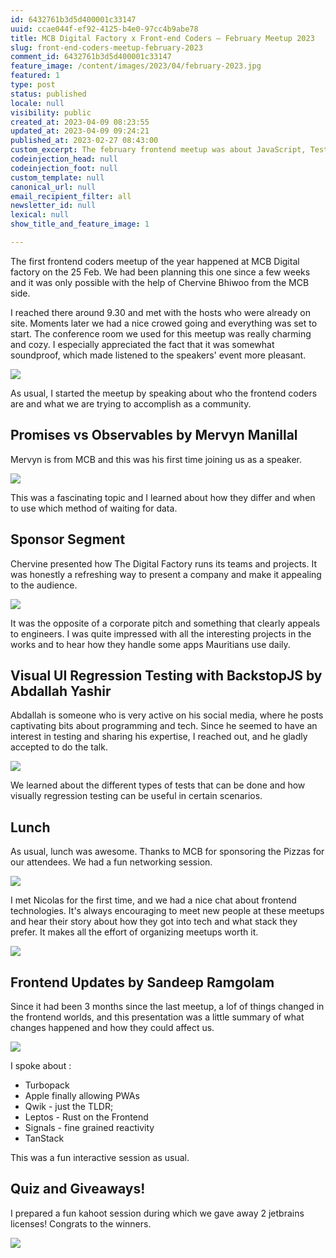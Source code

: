 ```yaml
---
id: 6432761b3d5d400001c33147
uuid: ccae044f-ef92-4125-b4e0-97cc4b9abe78
title: MCB Digital Factory x Front-end Coders – February Meetup 2023
slug: front-end-coders-meetup-february-2023
comment_id: 6432761b3d5d400001c33147
feature_image: /content/images/2023/04/february-2023.jpg
featured: 1
type: post
status: published
locale: null
visibility: public
created_at: 2023-04-09 08:23:55
updated_at: 2023-04-09 09:24:21
published_at: 2023-02-27 08:43:00
custom_excerpt: The february frontend meetup was about JavaScript, Testing and Frontend Updates
codeinjection_head: null
codeinjection_foot: null
custom_template: null
canonical_url: null
email_recipient_filter: all
newsletter_id: null
lexical: null
show_title_and_feature_image: 1

---
```


The first frontend coders meetup of the year happened at MCB Digital factory on the 25 Feb. We had been planning this one since a few weeks and it was only possible with the help of Chervine Bhiwoo from the MCB side.

I reached there around 9.30 and met with the hosts who were already on site. Moments later we had a nice crowed going and everything was set to start. The conference room we used for this meetup was really charming and cozy. I especially appreciated the fact that it was somewhat soundproof, which made listened to the speakers' event more pleasant.

![](/content/images/2023/04/image-4.png)

As usual, I started the meetup by speaking about who the frontend coders are and what we are trying to accomplish as a community.

## Promises vs Observables by Mervyn Manillal

Mervyn is from MCB and this was his first time joining us as a speaker.

![](/content/images/2023/04/image.png)

This was a fascinating topic and I learned about how they differ and when to use which method of waiting for data.

## Sponsor Segment

Chervine presented how The Digital Factory runs its teams and projects. It was honestly a refreshing way to present a company and make it appealing to the audience.

![](/content/images/2023/04/image-1.png)

It was the opposite of a corporate pitch and something that clearly appeals to engineers. I was quite impressed with all the interesting projects in the works and to hear how they handle some apps Mauritians use daily.

## Visual UI Regression Testing with BackstopJS by Abdallah Yashir

Abdallah is someone who is very active on his social media, where he posts captivating bits about programming and tech. Since he seemed to have an interest in testing and sharing his expertise, I reached out, and he gladly accepted to do the talk.

![](/content/images/2023/04/image-5.png)

We learned about the different types of tests that can be done and how visually regression testing can be useful in certain scenarios.

## Lunch

As usual, lunch was awesome. Thanks to MCB for sponsoring the Pizzas for our attendees. We had a fun networking session.

![](/content/images/2023/04/image-2.png)

I met Nicolas for the first time, and we had a nice chat about frontend technologies. It's always encouraging to meet new people at these meetups and hear their story about how they got into tech and what stack they prefer. It makes all the effort of organizing meetups worth it.

![](/content/images/2023/04/image-6.png)

## Frontend Updates by Sandeep Ramgolam

Since it had been 3 months since the last meetup, a lof of things changed in the frontend worlds, and this presentation was a little summary of what changes happened and how they could affect us.

![](/content/images/2023/04/image-9.png)

I spoke about :

*   Turbopack
*   Apple finally allowing PWAs
*   Qwik - just the TLDR;
*   Leptos - Rust on the Frontend
*   Signals - fine grained reactivity
*   TanStack

This was a fun interactive session as usual.

## Quiz and Giveaways!

I prepared a fun kahoot session during which we gave away 2 jetbrains licenses! Congrats to the winners.

![](/content/images/2023/04/image-3.png)